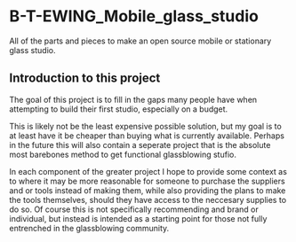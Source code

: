 # B-T-EWING_Mobile_glass_studio
 All of the parts and pieces to make an open source mobile or stationary glass studio.

## Introduction to this project
 The goal of this project is to fill in the gaps many people have when attempting to build their first studio, especially on a budget.  

 This is likely not be the least expensive possible solution, but my goal is to at least have it be cheaper than buying what is currently available.  Perhaps in the future this will also contain a seperate project that is the absolute most barebones method to get functional glassblowing stufio. 

 In each component of the greater project I hope to provide some context as to where it may be more reasonable for someone to purchase the suppliers and or tools instead of making them, while also providing the plans to make the tools themselves, should they have access to the neccesary supplies to do so.  Of course this is not specifically recommending and brand or individual, but instead is intended as a starting point for those not fully entrenched in the glassblowing community. 
